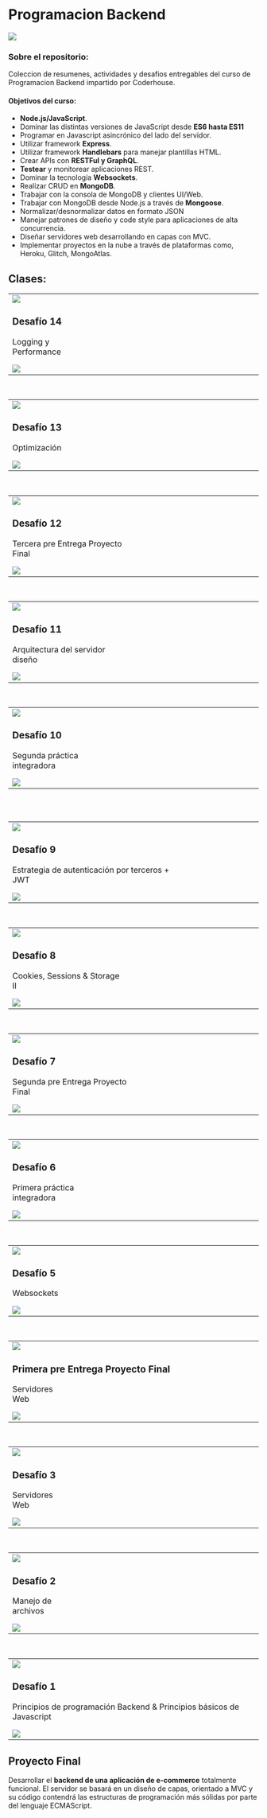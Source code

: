 # Programacion Backend
![](https://gurzu.com/img/gurzu/mern-stack-01.png)

### **Sobre el repositorio:**
Coleccion de resumenes, actividades y desafios entregables del curso de Programacion Backend impartido por Coderhouse.

#### **Objetivos del curso:**
-  **Node.js/JavaScript**.
- Dominar las distintas versiones de JavaScript desde **ES6 hasta ES11**
- Programar en Javascript asincrónico del lado del servidor.
-  Utilizar framework **Express**.
-  Utilizar framework **Handlebars** para manejar plantillas HTML.
- Crear APIs con **RESTFul y GraphQL**.
- **Testear** y monitorear aplicaciones REST.
- Dominar la tecnología **Websockets**.
- Realizar CRUD en **MongoDB**.
- Trabajar con la consola de MongoDB y clientes UI/Web.
- Trabajar con MongoDB desde Node.js a través de **Mongoose**.
- Normalizar/desnormalizar datos en formato JSON
- Manejar patrones de diseño y code style para aplicaciones de alta concurrencia.
- Diseñar servidores web desarrollando en capas con MVC.
- Implementar proyectos en la nube a través de plataformas como, Heroku, Glitch, MongoAtlas.

## Clases:

<table >
    <tr>
        <td>
            <img src="https://i.imgur.com/y1mNpKo.png">
            <h3>Desafío 14</h3>
            <p>Logging y Performance&nbsp;&nbsp;&nbsp;&nbsp;&nbsp;&nbsp;&nbsp;&nbsp;&nbsp;&nbsp;&nbsp;&nbsp;&nbsp;&nbsp;&nbsp;&nbsp;&nbsp;&nbsp;&nbsp;&nbsp;&nbsp;&nbsp;&nbsp;&nbsp;&nbsp;&nbsp;&nbsp;&nbsp;&nbsp;&nbsp;&nbsp;&nbsp;&nbsp;&nbsp;&nbsp;&nbsp;&nbsp;&nbsp;&nbsp;&nbsp;&nbsp;&nbsp;&nbsp;&nbsp;&nbsp;&nbsp;&nbsp;&nbsp;&nbsp;&nbsp;&nbsp;&nbsp;&nbsp;&nbsp;&nbsp;&nbsp;&nbsp;&nbsp;&nbsp;&nbsp;&nbsp;&nbsp;&nbsp;&nbsp;&nbsp;&nbsp;&nbsp;&nbsp;&nbsp;&nbsp;&nbsp;&nbsp;&nbsp;&nbsp;&nbsp;&nbsp;&nbsp;&nbsp;&nbsp;&nbsp;&nbsp;&nbsp;&nbsp;&nbsp;&nbsp;&nbsp;&nbsp;&nbsp;&nbsp;&nbsp;&nbsp;&nbsp;</p>
            <a href="MODULO 3/Desafío 014 - Logging y Performance"><img src="https://i.imgur.com/F7a1Lmg.png"></a>
        </td>
    </tr>
</table>
<br>
<table >
    <tr>
        <td>
            <img src="https://i.imgur.com/EhLSo5k.png">
            <h3>Desafío 13</h3>
            <p>Optimización&nbsp;&nbsp;&nbsp;&nbsp;&nbsp;&nbsp;&nbsp;&nbsp;&nbsp;&nbsp;&nbsp;&nbsp;&nbsp;&nbsp;&nbsp;&nbsp;&nbsp;&nbsp;&nbsp;&nbsp;&nbsp;&nbsp;&nbsp;&nbsp;&nbsp;&nbsp;&nbsp;&nbsp;&nbsp;&nbsp;&nbsp;&nbsp;&nbsp;&nbsp;&nbsp;&nbsp;&nbsp;&nbsp;&nbsp;&nbsp;&nbsp;&nbsp;&nbsp;&nbsp;&nbsp;&nbsp;&nbsp;&nbsp;&nbsp;&nbsp;&nbsp;&nbsp;&nbsp;&nbsp;&nbsp;&nbsp;&nbsp;&nbsp;&nbsp;&nbsp;&nbsp;&nbsp;&nbsp;&nbsp;&nbsp;&nbsp;&nbsp;&nbsp;&nbsp;&nbsp;&nbsp;&nbsp;&nbsp;&nbsp;&nbsp;&nbsp;&nbsp;&nbsp;&nbsp;&nbsp;&nbsp;&nbsp;&nbsp;&nbsp;&nbsp;&nbsp;&nbsp;&nbsp;&nbsp;&nbsp;&nbsp;&nbsp;</p>
            <a href="MODULO 3/Desafío 013 - Optimización"><img src="https://i.imgur.com/F7a1Lmg.png"></a>
        </td>
    </tr>
</table>
<br>
<table >
    <tr>
        <td>
            <img src="https://i.imgur.com/4vdcvDr.png">
            <h3>Desafío 12</h3>
            <p>Tercera pre Entrega Proyecto Final&nbsp;&nbsp;&nbsp;&nbsp;&nbsp;&nbsp;&nbsp;&nbsp;&nbsp;&nbsp;&nbsp;&nbsp;&nbsp;&nbsp;&nbsp;&nbsp;&nbsp;&nbsp;&nbsp;&nbsp;&nbsp;&nbsp;&nbsp;&nbsp;&nbsp;&nbsp;&nbsp;&nbsp;&nbsp;&nbsp;&nbsp;&nbsp;&nbsp;&nbsp;&nbsp;&nbsp;&nbsp;&nbsp;&nbsp;&nbsp;&nbsp;&nbsp;&nbsp;&nbsp;&nbsp;&nbsp;&nbsp;&nbsp;&nbsp;&nbsp;&nbsp;&nbsp;&nbsp;&nbsp;&nbsp;&nbsp;&nbsp;&nbsp;&nbsp;</p>
            <a href="MODULO 2/Desafío 012 - Tercera pre entrega de tu Proyecto Final"><img src="https://i.imgur.com/F7a1Lmg.png"></a>
        </td>
    </tr>
</table>
<br>
<table >
    <tr>
        <td>
            <img src="https://i.imgur.com/Xd2uSQD.jpg">
            <h3>Desafío 11</h3>
            <p>Arquitectura del servidor diseño&nbsp;&nbsp;&nbsp;&nbsp;&nbsp;&nbsp;&nbsp;&nbsp;&nbsp;&nbsp;&nbsp;&nbsp;&nbsp;&nbsp;&nbsp;&nbsp;&nbsp;&nbsp;&nbsp;&nbsp;&nbsp;&nbsp;&nbsp;&nbsp;&nbsp;&nbsp;&nbsp;&nbsp;&nbsp;&nbsp;&nbsp;&nbsp;&nbsp;&nbsp;&nbsp;&nbsp;&nbsp;&nbsp;&nbsp;&nbsp;&nbsp;&nbsp;&nbsp;&nbsp;&nbsp;&nbsp;&nbsp;&nbsp;&nbsp;&nbsp;&nbsp;&nbsp;&nbsp;&nbsp;&nbsp;&nbsp;&nbsp;&nbsp;&nbsp;&nbsp;&nbsp;&nbsp;</p>
            <a href="MODULO 2/Desafío 011 - Arquitectura del servidor diseño"><img src="https://i.imgur.com/F7a1Lmg.png"></a>
        </td>
    </tr>
</table>
<br>
<table >
    <tr>
        <td>
            <img src="https://i.imgur.com/OQTf47m.png">
            <h3>Desafío 10</h3>
            <p>Segunda práctica integradora&nbsp;&nbsp;&nbsp;&nbsp;&nbsp;&nbsp;&nbsp;&nbsp;&nbsp;&nbsp;&nbsp;&nbsp;&nbsp;&nbsp;&nbsp;&nbsp;&nbsp;&nbsp;&nbsp;&nbsp;&nbsp;&nbsp;&nbsp;&nbsp;&nbsp;&nbsp;&nbsp;&nbsp;&nbsp;&nbsp;&nbsp;&nbsp;&nbsp;&nbsp;&nbsp;&nbsp;&nbsp;&nbsp;&nbsp;&nbsp;&nbsp;&nbsp;&nbsp;&nbsp;&nbsp;&nbsp;&nbsp;&nbsp;&nbsp;&nbsp;&nbsp;&nbsp;&nbsp;&nbsp;&nbsp;&nbsp;&nbsp;&nbsp;&nbsp;&nbsp;&nbsp;&nbsp;&nbsp;&nbsp;&nbsp;&nbsp;</p>
            <a href="MODULO 2/Desafío 010 -  Segunda práctica integradora"><img src="https://i.imgur.com/F7a1Lmg.png"></a>
        </td>
    </tr>
</table>
<br>
<table >
    <tr>
        <td>
            <img src="https://i.imgur.com/gjIdKcH.png">
            <h3>Desafío 9</h3>
            <p>Estrategia de autenticación por terceros + JWT&nbsp;&nbsp;&nbsp;&nbsp;&nbsp;&nbsp;&nbsp;&nbsp;&nbsp;&nbsp;&nbsp;&nbsp;&nbsp;&nbsp;&nbsp;&nbsp;&nbsp;&nbsp;&nbsp;&nbsp;&nbsp;&nbsp;&nbsp;&nbsp;&nbsp;&nbsp;&nbsp;&nbsp;&nbsp;&nbsp;&nbsp;&nbsp;&nbsp;&nbsp;&nbsp;&nbsp;&nbsp;&nbsp;</p><a href="MODULO 2/Desafío 009 - Estrategia de autenticación por terceros + JWT"><img src="https://i.imgur.com/F7a1Lmg.png"><a>
        </td>&nbsp;&nbsp;&nbsp;
    </tr>
</table>
<br>
<table >
    <tr>
        <td>
            <img src="https://i.imgur.com/UxI7oen.jpg">
            <h3>Desafío 8</h3>
            <p>Cookies, Sessions & Storage II&nbsp;&nbsp;&nbsp;&nbsp;&nbsp;&nbsp;&nbsp;&nbsp;&nbsp;&nbsp;&nbsp;&nbsp;&nbsp;&nbsp;&nbsp;&nbsp;&nbsp;&nbsp;&nbsp;&nbsp;&nbsp;&nbsp;&nbsp;&nbsp;&nbsp;&nbsp;&nbsp;&nbsp;&nbsp;&nbsp;&nbsp;&nbsp;&nbsp;&nbsp;&nbsp;&nbsp;&nbsp;&nbsp;&nbsp;&nbsp;&nbsp;&nbsp;&nbsp;&nbsp;&nbsp;&nbsp;&nbsp;&nbsp;&nbsp;&nbsp;&nbsp;&nbsp;&nbsp;&nbsp;&nbsp;&nbsp;&nbsp;&nbsp;&nbsp;&nbsp;&nbsp;&nbsp;&nbsp;&nbsp;&nbsp;</p>
            <a href="MODULO 2/Desafío 008 - Cookies, Sessions & Storage II"><img src="https://i.imgur.com/F7a1Lmg.png"></a>
        </td>
    </tr>
</table>
<br>
<table >
    <tr>
        <td>
            <img src="https://i.imgur.com/BxYDJeS.png">
            <h3>Desafío 7</h3>
            <p>Segunda pre Entrega Proyecto Final&nbsp;&nbsp;&nbsp;&nbsp;&nbsp;&nbsp;&nbsp;&nbsp;&nbsp;&nbsp;&nbsp;&nbsp;&nbsp;&nbsp;&nbsp;&nbsp;&nbsp;&nbsp;&nbsp;&nbsp;&nbsp;&nbsp;&nbsp;&nbsp;&nbsp;&nbsp;&nbsp;&nbsp;&nbsp;&nbsp;&nbsp;&nbsp;&nbsp;&nbsp;&nbsp;&nbsp;&nbsp;&nbsp;&nbsp;&nbsp;&nbsp;&nbsp;&nbsp;&nbsp;&nbsp;&nbsp;&nbsp;&nbsp;&nbsp;&nbsp;&nbsp;&nbsp;&nbsp;&nbsp;&nbsp;&nbsp;</p>
            <a href="MODULO 1/Desafío 007 - Segunda Pre-Entrega"><img src="https://i.imgur.com/F7a1Lmg.png"></a>
        </td>
    </tr>
</table>
<br>
<table >
    <tr>
        <td>
            <img src="https://i.imgur.com/OQTf47m.png">
            <h3>Desafío 6</h3>
            <p>Primera práctica integradora&nbsp;&nbsp;&nbsp;&nbsp;&nbsp;&nbsp;&nbsp;&nbsp;&nbsp;&nbsp;&nbsp;&nbsp;&nbsp;&nbsp;&nbsp;&nbsp;&nbsp;&nbsp;&nbsp;&nbsp;&nbsp;&nbsp;&nbsp;&nbsp;&nbsp;&nbsp;&nbsp;&nbsp;&nbsp;&nbsp;&nbsp;&nbsp;&nbsp;&nbsp;&nbsp;&nbsp;&nbsp;&nbsp;&nbsp;&nbsp;&nbsp;&nbsp;&nbsp;&nbsp;&nbsp;&nbsp;&nbsp;&nbsp;&nbsp;&nbsp;&nbsp;&nbsp;&nbsp;&nbsp;&nbsp;&nbsp;&nbsp;&nbsp;&nbsp;&nbsp;&nbsp;&nbsp;&nbsp;&nbsp;&nbsp;&nbsp;&nbsp;&nbsp;</p>
            <a href="MODULO 1/Desafío 006 - Primera práctica integradora"><img src="https://i.imgur.com/F7a1Lmg.png"></a>
        </td>
    </tr>
</table>
<br>
<table >
    <tr>
        <td>
            <img src="https://i.imgur.com/g6sKTIj.png">
            <h3>Desafío 5</h3>
            <p>Websockets&nbsp;&nbsp;&nbsp;&nbsp;&nbsp;&nbsp;&nbsp;&nbsp;&nbsp;&nbsp;&nbsp;&nbsp;&nbsp;&nbsp;&nbsp;&nbsp;&nbsp;&nbsp;&nbsp;&nbsp;&nbsp;&nbsp;&nbsp;&nbsp;&nbsp;&nbsp;&nbsp;&nbsp;&nbsp;&nbsp;&nbsp;&nbsp;&nbsp;&nbsp;&nbsp;&nbsp;&nbsp;&nbsp;&nbsp;&nbsp;&nbsp;&nbsp;&nbsp;&nbsp;&nbsp;&nbsp;&nbsp;&nbsp;&nbsp;&nbsp;&nbsp;&nbsp;&nbsp;&nbsp;&nbsp;&nbsp;&nbsp;&nbsp;&nbsp;&nbsp;&nbsp;&nbsp;&nbsp;&nbsp;&nbsp;&nbsp;&nbsp;&nbsp;&nbsp;&nbsp;&nbsp;&nbsp;&nbsp;&nbsp;&nbsp;&nbsp;&nbsp;&nbsp;&nbsp;&nbsp;&nbsp;&nbsp;&nbsp;&nbsp;&nbsp;&nbsp;&nbsp;&nbsp;&nbsp;&nbsp;&nbsp;&nbsp;&nbsp;&nbsp;</p>
            <a href="MODULO 1/Desafío 005 - Websockets"><img src="https://i.imgur.com/F7a1Lmg.png"></a>
        </td>
    </tr>
</table>
<br>
<table >
    <tr>
        <td>
            <img src="https://i.imgur.com/7NSVjWB.jpg">
            <h3>Primera pre Entrega Proyecto Final</h3>
            <p>Servidores Web&nbsp;&nbsp;&nbsp;&nbsp;&nbsp;&nbsp;&nbsp;&nbsp;&nbsp;&nbsp;&nbsp;&nbsp;&nbsp;&nbsp;&nbsp;&nbsp;&nbsp;&nbsp;&nbsp;&nbsp;&nbsp;&nbsp;&nbsp;&nbsp;&nbsp;&nbsp;&nbsp;&nbsp;&nbsp;&nbsp;&nbsp;&nbsp;&nbsp;&nbsp;&nbsp;&nbsp;&nbsp;&nbsp;&nbsp;&nbsp;&nbsp;&nbsp;&nbsp;&nbsp;&nbsp;&nbsp;&nbsp;&nbsp;&nbsp;&nbsp;&nbsp;&nbsp;&nbsp;&nbsp;&nbsp;&nbsp;&nbsp;&nbsp;&nbsp;&nbsp;&nbsp;&nbsp;&nbsp;&nbsp;&nbsp;&nbsp;&nbsp;&nbsp;&nbsp;&nbsp;&nbsp;&nbsp;&nbsp;&nbsp;&nbsp;&nbsp;&nbsp;&nbsp;&nbsp;&nbsp;&nbsp;&nbsp;&nbsp;&nbsp;&nbsp;&nbsp;&nbsp;&nbsp;</p>
            <a href="MODULO 1/Desafío 004 - Primera Pre-Entrega"><img src="https://i.imgur.com/F7a1Lmg.png"></a>
        </td>
    </tr>
</table>
<br>
<table >
    <tr>
        <td>
            <img src="https://i.imgur.com/fOHHB6R.png">
            <h3>Desafío 3</h3>
            <p>Servidores Web&nbsp;&nbsp;&nbsp;&nbsp;&nbsp;&nbsp;&nbsp;&nbsp;&nbsp;&nbsp;&nbsp;&nbsp;&nbsp;&nbsp;&nbsp;&nbsp;&nbsp;&nbsp;&nbsp;&nbsp;&nbsp;&nbsp;&nbsp;&nbsp;&nbsp;&nbsp;&nbsp;&nbsp;&nbsp;&nbsp;&nbsp;&nbsp;&nbsp;&nbsp;&nbsp;&nbsp;&nbsp;&nbsp;&nbsp;&nbsp;&nbsp;&nbsp;&nbsp;&nbsp;&nbsp;&nbsp;&nbsp;&nbsp;&nbsp;&nbsp;&nbsp;&nbsp;&nbsp;&nbsp;&nbsp;&nbsp;&nbsp;&nbsp;&nbsp;&nbsp;&nbsp;&nbsp;&nbsp;&nbsp;&nbsp;&nbsp;&nbsp;&nbsp;&nbsp;&nbsp;&nbsp;&nbsp;&nbsp;&nbsp;&nbsp;&nbsp;&nbsp;&nbsp;&nbsp;&nbsp;&nbsp;&nbsp;&nbsp;&nbsp;&nbsp;&nbsp;&nbsp;&nbsp;</p>
            <a href="MODULO 1/Desafío 003 - Servidores web"><img src="https://i.imgur.com/F7a1Lmg.png"></a>
        </td>
    </tr>
</table>
<br>
<table >
    <tr>
        <td>
            <img src="https://i.imgur.com/bW3XnCI.jpg">
            <h3>Desafío 2</h3>
            <p>Manejo de archivos&nbsp;&nbsp;&nbsp;&nbsp;&nbsp;&nbsp;&nbsp;&nbsp;&nbsp;&nbsp;&nbsp;&nbsp;&nbsp;&nbsp;&nbsp;&nbsp;&nbsp;&nbsp;&nbsp;&nbsp;&nbsp;&nbsp;&nbsp;&nbsp;&nbsp;&nbsp;&nbsp;&nbsp;&nbsp;&nbsp;&nbsp;&nbsp;&nbsp;&nbsp;&nbsp;&nbsp;&nbsp;&nbsp;&nbsp;&nbsp;&nbsp;&nbsp;&nbsp;&nbsp;&nbsp;&nbsp;&nbsp;&nbsp;&nbsp;&nbsp;&nbsp;&nbsp;&nbsp;&nbsp;&nbsp;&nbsp;&nbsp;&nbsp;&nbsp;&nbsp;&nbsp;&nbsp;&nbsp;&nbsp;&nbsp;&nbsp;&nbsp;&nbsp;&nbsp;&nbsp;&nbsp;&nbsp;&nbsp;&nbsp;&nbsp;&nbsp;&nbsp;&nbsp;&nbsp;&nbsp;&nbsp;&nbsp;</p>
            <a href="MODULO 1/Desafío 002 - Manejo de archivos en Javascript"><img src="https://i.imgur.com/F7a1Lmg.png"></a>
        </td>
    </tr>
</table>
<br>
<table >
    <tr>
        <td>
            <img src="https://i.imgur.com/a4VuNIb.png">
            <h3>Desafío 1</h3>
            <p>Principios de programación Backend & Principios básicos de Javascript</p>
            <a href="MODULO 1/Desafío 001 - Clases ECMAScript y ECMAScript avanzado/clases.js"><img src="https://i.imgur.com/F7a1Lmg.png"></a>
        </td>
    </tr>
</table>

## Proyecto Final
Desarrollar el **backend de una aplicación de e-commerce** totalmente funcional.
El servidor se basará en un diseño de capas, orientado a MVC y su código contendrá las estructuras de programación más sólidas por parte del lenguaje ECMAScript.


